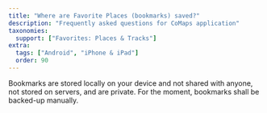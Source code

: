 ```yaml
---
title: "Where are Favorite Places (bookmarks) saved?"
description: "Frequently asked questions for CoMaps application"
taxonomies:
  support: ["Favorites: Places & Tracks"]
extra:
  tags: ["Android", "iPhone & iPad"]
  order: 90
---
```


Bookmarks are stored locally on your device and not shared with anyone, not stored on servers, and are private. For the moment, bookmarks shall be backed-up manually.
